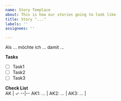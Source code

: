 ```yaml
---
name: Story Templace
about: This is how our stories going to look like
title: Story "..."
labels: ''
assignees: ''

---
```


Als ... möchte ich ... damit ...

**Tasks**
- [ ] Task1
- [ ] Task2
- [ ] Task3

**Check List**  
AK | &#10003; 
--|--
AK1: ... | 
AK2: ... | 
AK3: ... |
